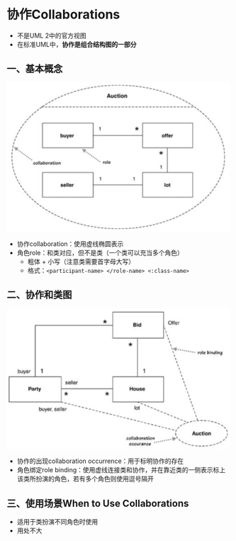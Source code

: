 # 协作Collaborations

* 不是UML 2中的官方视图
* 在标准UML中，**协作是组合结构图的一部分**

## 一、基本概念

<img src="./images/15-协作.png" alt="协作" style="zoom:50%;" />

* 协作collaboration：使用虚线椭圆表示
* 角色role：和类对应，但不是类（一个类可以充当多个角色）
  * 粗体 + 小写（注意类需要首字母大写）
  * 格式：`<participant-name> </role-name> <:class-name>`



## 二、协作和类图

<img src="./images/15-将协作放入类图.png" alt="将协作放入类图" style="zoom:50%;" />

* 协作的出现collaboration occurrence：用于标明协作的存在
* 角色绑定role binding：使用虚线连接类和协作，并在靠近类的一侧表示标上该类所扮演的角色，若有多个角色则使用逗号隔开



## 三、使用场景When to Use Collaborations

* 适用于类扮演不同角色时使用
* 用处不大